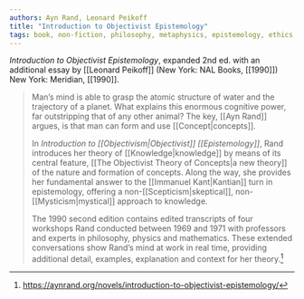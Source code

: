 ```yaml
---
authors: Ayn Rand, Leonard Peikoff
title: "Introduction to Objectivist Epistemology"
tags: book, non-fiction, philosophy, metaphysics, epistemology, ethics, politics, aesthetics
---
```


*Introduction to Objectivist Epistemology*, expanded 2nd ed. with an additional essay by [[Leonard Peikoff]] (New York: NAL Books, [[1990]]) New York: Meridian, [[1990]].

>Man’s mind is able to grasp the atomic structure of water and the trajectory of a planet. What explains this enormous cognitive power, far outstripping that of any other animal? The key, [[Ayn Rand]] argues, is that man can form and use [[Concept|concepts]].
>
>In *Introduction to [[Objectivism|Objectivist]] [[Epistemology]]*, Rand introduces her theory of [[Knowledge|knowledge]] by means of its central feature, [[The Objectivist Theory of Concepts|a new theory]] of the nature and formation of concepts. Along the way, she provides her fundamental answer to the [[Immanuel Kant|Kantian]] turn in epistemology, offering a non-[[Scepticism|skeptical]], non-[[Mysticism|mystical]] approach to knowledge.
>
>The 1990 second edition contains edited transcripts of four workshops Rand conducted between 1969 and 1971 with professors and experts in philosophy, physics and mathematics. These extended conversations show Rand’s mind at work in real time, providing additional detail, examples, explanation and context for her theory.[^1]

[^1]: https://aynrand.org/novels/introduction-to-objectivist-epistemology/